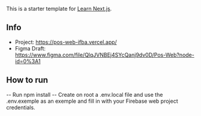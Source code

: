 This is a starter template for [Learn Next.js](https://nextjs.org/learn).

## Info
- Project: https://pos-web-ifba.vercel.app/
- Figma Draft: https://www.figma.com/file/QlqJVNBEj4SYcQanj9dv0D/Pos-Web?node-id=0%3A1


## How to run
-- Run npm install
-- Create on root a .env.local file and use the .env.exemple as an exemple and fill in with your Firebase web project credentials.
